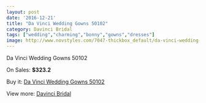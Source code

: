 ```yaml
---
layout: post
date: '2016-12-21'
title: "Da Vinci Wedding Gowns 50102"
category: Davinci Bridal
tags: ["wedding","charming","bonny","gowns","dresses"]
image: http://www.novstyles.com/7047-thickbox_default/da-vinci-wedding-gowns-50102.jpg
---
```

Da Vinci Wedding Gowns 50102

On Sales: **$323.2**
<a href="https://www.novstyles.com/en/davinci-bridal/4746-da-vinci-wedding-gowns-50102.html"><amp-img layout="responsive" width="600" height="600" src="//www.novstyles.com/7047-thickbox_default/da-vinci-wedding-gowns-50102.jpg" alt="Da Vinci Wedding Gowns 50102 0" /></a>

Buy it: [Da Vinci Wedding Gowns 50102](https://www.novstyles.com/en/davinci-bridal/4746-da-vinci-wedding-gowns-50102.html "Da Vinci Wedding Gowns 50102")

View more: [Davinci Bridal](https://www.novstyles.com/en/30-davinci-bridal "Davinci Bridal")